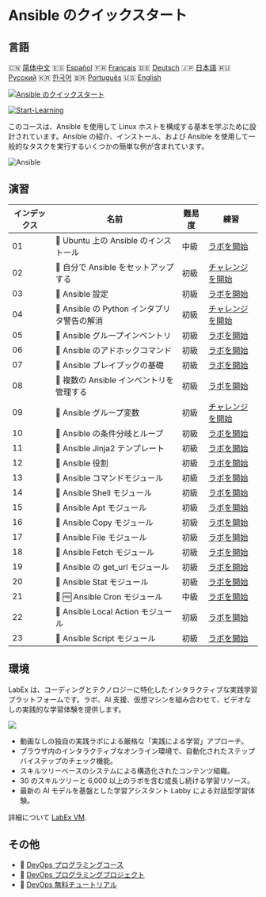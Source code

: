 # Ansible のクイックスタート

## 言語

🇨🇳 [简体中文](README_zh.md) 🇪🇸 [Español](README_es.md) 🇫🇷 [Français](README_fr.md) 🇩🇪 [Deutsch](README_de.md) 🇯🇵 [日本語](README_ja.md) 🇷🇺 [Русский](README_ru.md) 🇰🇷 [한국어](README_ko.md) 🇧🇷 [Português](README_pt.md) 🇺🇸 [English](README.md) 

[![Ansible のクイックスタート](https://cover-creator.labex.io/quick-start-with-ansible.png?lang=ja)](https://labex.io/ja/courses/quick-start-with-ansible)

[![Start-Learning](https://img.shields.io/badge/Start-Learning-whitesmoke?style=for-the-badge)](https://labex.io/ja/courses/quick-start-with-ansible)

このコースは、Ansible を使用して Linux ホストを構成する基本を学ぶために設計されています。Ansible の紹介、インストール、および Ansible を使用して一般的なタスクを実行するいくつかの簡単な例が含まれています。

![Ansible](https://img.shields.io/badge/Ansible-whitesmoke?style=for-the-badge&logo=ansible)


## 演習

|   インデックス | 名前                                         | 難易度   | 練習                                                                                                                                     |
|----------------|----------------------------------------------|----------|------------------------------------------------------------------------------------------------------------------------------------------|
|             01 | 📖  Ubuntu 上の Ansible のインストール       | 中級     | <a target='_blank' href='https://labex.io/ja/tutorials/ansible-ansible-installation-on-ubuntu-67172'>ラボを開始</a>                      |
|             02 | 🎯  自分で Ansible をセットアップする        | 初級     | <a target='_blank' href='https://labex.io/ja/tutorials/ansible-setup-ansible-by-yourself-390383'>チャレンジを開始</a>                    |
|             03 | 📖  Ansible 設定                             | 初級     | <a target='_blank' href='https://labex.io/ja/tutorials/ansible-ansible-configuration-390437'>ラボを開始</a>                              |
|             04 | 🎯  Ansible の Python インタプリタ警告の解消 | 初級     | <a target='_blank' href='https://labex.io/ja/tutorials/ansible-resolving-ansible-python-interpreter-warning-390490'>チャレンジを開始</a> |
|             05 | 📖  Ansible グループインベントリ             | 初級     | <a target='_blank' href='https://labex.io/ja/tutorials/ansible-ansible-groups-inventory-290160'>ラボを開始</a>                           |
|             06 | 📖  Ansible のアドホックコマンド             | 初級     | <a target='_blank' href='https://labex.io/ja/tutorials/ansible-ansible-ad-hoc-commands-390441'>ラボを開始</a>                            |
|             07 | 📖  Ansible プレイブックの基礎               | 初級     | <a target='_blank' href='https://labex.io/ja/tutorials/ansible-ansible-playbook-basics-390426'>ラボを開始</a>                            |
|             08 | 📖  複数の Ansible インベントリを管理する    | 初級     | <a target='_blank' href='https://labex.io/ja/tutorials/ansible-manage-multiple-ansible-inventories-290193'>ラボを開始</a>                |
|             09 | 🎯  Ansible グループ変数                     | 初級     | <a target='_blank' href='https://labex.io/ja/tutorials/ansible-ansible-group-variables-96690'>チャレンジを開始</a>                       |
|             10 | 📖  Ansible の条件分岐とループ               | 初級     | <a target='_blank' href='https://labex.io/ja/tutorials/ansible-ansible-conditionals-and-loops-390455'>ラボを開始</a>                     |
|             11 | 📖  Ansible Jinja2 テンプレート              | 初級     | <a target='_blank' href='https://labex.io/ja/tutorials/ansible-ansible-jinja2-templates-390470'>ラボを開始</a>                           |
|             12 | 📖  Ansible 役割                             | 初級     | <a target='_blank' href='https://labex.io/ja/tutorials/ansible-ansible-roles-390467'>ラボを開始</a>                                      |
|             13 | 📖  Ansible コマンドモジュール               | 初級     | <a target='_blank' href='https://labex.io/ja/tutorials/ansible-ansible-command-module-290161'>ラボを開始</a>                             |
|             14 | 📖  Ansible Shell モジュール                 | 初級     | <a target='_blank' href='https://labex.io/ja/tutorials/ansible-ansible-shell-module-289409'>ラボを開始</a>                               |
|             15 | 📖  Ansible Apt モジュール                   | 初級     | <a target='_blank' href='https://labex.io/ja/tutorials/ansible-ansible-apt-module-289651'>ラボを開始</a>                                 |
|             16 | 📖  Ansible Copy モジュール                  | 初級     | <a target='_blank' href='https://labex.io/ja/tutorials/ansible-ansible-copy-module-289653'>ラボを開始</a>                                |
|             17 | 📖  Ansible File モジュール                  | 初級     | <a target='_blank' href='https://labex.io/ja/tutorials/ansible-ansible-file-module-289654'>ラボを開始</a>                                |
|             18 | 📖  Ansible Fetch モジュール                 | 初級     | <a target='_blank' href='https://labex.io/ja/tutorials/ansible-ansible-fetch-module-290159'>ラボを開始</a>                               |
|             19 | 📖  Ansible の get_url モジュール            | 初級     | <a target='_blank' href='https://labex.io/ja/tutorials/ansible-ansible-get-url-module-290188'>ラボを開始</a>                             |
|             20 | 📖  Ansible Stat モジュール                  | 初級     | <a target='_blank' href='https://labex.io/ja/tutorials/ansible-ansible-stat-module-290192'>ラボを開始</a>                                |
|             21 | 📖 🆓 Ansible Cron モジュール                | 中級     | <a target='_blank' href='https://labex.io/ja/tutorials/ansible-ansible-cron-module-290157'>ラボを開始</a>                                |
|             22 | 📖  Ansible Local Action モジュール          | 初級     | <a target='_blank' href='https://labex.io/ja/tutorials/ansible-ansible-local-action-module-290189'>ラボを開始</a>                        |
|             23 | 📖  Ansible Script モジュール                | 初級     | <a target='_blank' href='https://labex.io/ja/tutorials/ansible-ansible-script-module-289411'>ラボを開始</a>                              |

## 環境

LabEx は、コーディングとテクノロジーに特化したインタラクティブな実践学習プラットフォームです。ラボ、AI 支援、仮想マシンを組み合わせて、ビデオなしの実践的な学習体験を提供します。

![](https://tutorial-screenshot.getvm.io/images/vm-1725247253.png)

- 動画なしの独自の実践ラボによる厳格な「実践による学習」アプローチ。
- ブラウザ内のインタラクティブなオンライン環境で、自動化されたステップバイステップのチェック機能。
- スキルツリーベースのシステムによる構造化されたコンテンツ組織。
- 30 のスキルツリーと 6,000 以上のラボを含む成長し続ける学習リソース。
- 最新の AI モデルを基盤とした学習アシスタント Labby による対話型学習体験。

詳細について [LabEx VM](https://support.labex.io/using-labex/virtual-machine).

## その他

- 🔗 [DevOps プログラミングコース](https://github.com/labex-labs/awesome-programming-courses)
- 🔗 [DevOps プログラミングプロジェクト](https://github.com/labex-labs/awesome-programming-projects)
- 🔗 [DevOps 無料チュートリアル](https://github.com/labex-labs/devops-free-tutorials)

